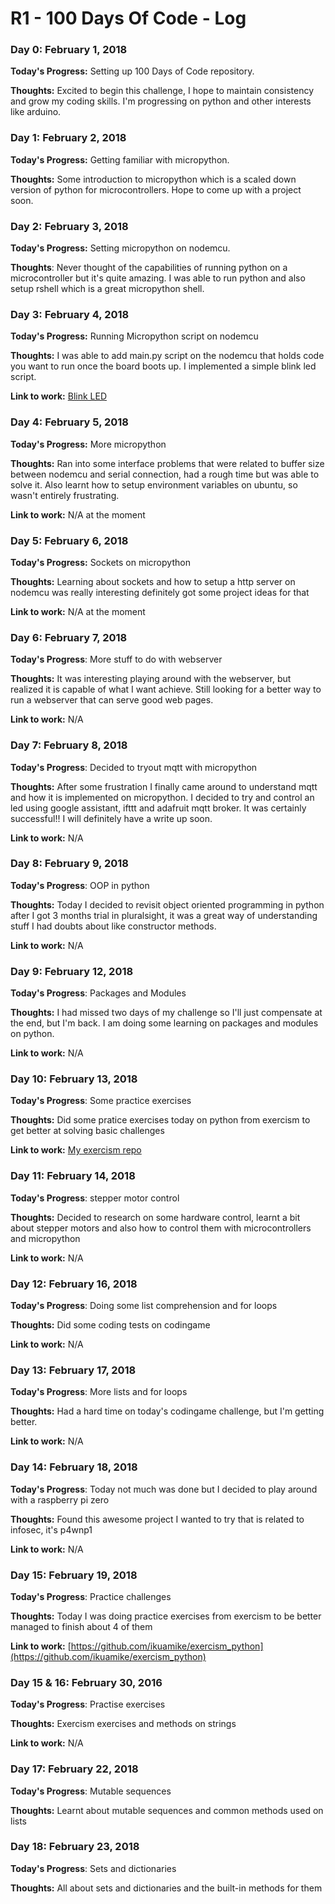 # R1 - 100 Days Of Code - Log

<!--
### Day 0: February 30, 2016 

**Today's Progress**: 

**Thoughts:** 

**Link to work:** 
-->

### Day 0: February 1, 2018

**Today's Progress:** Setting up 100 Days of Code repository.

**Thoughts:** Excited to begin this challenge, I hope to maintain consistency and grow my coding skills. I'm progressing on python and other interests like arduino.

### Day 1: February 2, 2018

**Today's Progress:** Getting familiar with micropython.

**Thoughts:** Some introduction to micropython which is a scaled down version of python for microcontrollers. Hope to come up with a project soon.

### Day 2: February 3, 2018

**Today's Progress:** Setting micropython on nodemcu.

**Thoughts**: Never thought of the capabilities of running python on a microcontroller but it's quite amazing. I was able to run python and also setup rshell which is a great micropython shell.

### Day 3: February 4, 2018

**Today's Progress:** Running Micropython script on nodemcu

**Thoughts:** I was able to add main.py script on the nodemcu that holds code you want to run once the board boots up. I implemented a simple blink led script.

**Link to work:** [Blink LED](https://github.com/ikuamike/Blinking_LED_with_Micropython)

### Day 4: February 5, 2018

**Today's Progress:** More micropython

**Thoughts:** Ran into some interface problems that were related to buffer size between nodemcu and serial connection, had a rough time but was able to solve it. Also learnt how to setup environment variables on ubuntu, so wasn't entirely frustrating.

**Link to work:** N/A at the moment

### Day 5: February 6, 2018

**Today's Progress:** Sockets on micropython

**Thoughts:** Learning about sockets and how to setup a http server on nodemcu was really interesting definitely got some project ideas for that

**Link to work:** N/A at the moment

### Day 6: February 7, 2018

**Today's Progress**: More stuff to do with webserver

**Thoughts:** It was interesting playing around with the webserver, but realized it is capable of what I want achieve. Still looking for a better way to run a webserver that can serve good web pages.

**Link to work:** N/A

### Day 7: February 8, 2018

**Today's Progress**: Decided to tryout mqtt with micropython

**Thoughts:** After some frustration I finally came around to understand mqtt and how it is implemented on micropython. I decided to try and control an led using google assistant, ifttt and adafruit mqtt broker. It was certainly successful!! I will definitely have a write up soon.

**Link to work:** N/A

### Day 8: February 9, 2018

**Today's Progress**: OOP in python

**Thoughts:** Today I decided to revisit object oriented programming in python after I got 3 months trial in pluralsight, it was a great way of understanding stuff I had doubts about like constructor methods.

**Link to work:** N/A

### Day 9: February 12, 2018

**Today's Progress**: Packages and Modules

**Thoughts:** I had missed two days of my challenge so I'll just compensate at the end, but I'm back. I am doing some learning on packages and modules on python.

**Link to work:** N/A

### Day 10: February 13, 2018

**Today's Progress**: Some practice exercises

**Thoughts:** Did some pratice exercises today on python from exercism to get better at solving basic challenges

**Link to work:** [My exercism repo](https://github.com/ikuamike/exercism_python)

### Day 11: February 14, 2018

**Today's Progress**: stepper motor control

**Thoughts:** Decided to research on some hardware control, learnt a bit about stepper motors and also how to control them
with microcontrollers and micropython

**Link to work:** N/A

### Day 12: February 16, 2018

**Today's Progress**: Doing some list comprehension and for loops

**Thoughts:** Did some coding tests on codingame

**Link to work:** N/A

### Day 13: February 17, 2018

**Today's Progress**: More lists and for loops

**Thoughts:** Had a hard time on today's codingame challenge, but I'm getting better.

**Link to work:** N/A

### Day 14: February 18, 2018

**Today's Progress**: Today not much was done but I decided to play around with a raspberry pi zero

**Thoughts:** Found this awesome project I wanted to try that is related to infosec, it's p4wnp1

**Link to work:** N/A

### Day 15: February 19, 2018

**Today's Progress**: Practice challenges

**Thoughts:** Today I was doing practice exercises from exercism to be better managed to finish about 4 of them

**Link to work:** [https://github.com/ikuamike/exercism_python](https://github.com/ikuamike/exercism_python)

### Day 15 & 16: February 30, 2016

**Today's Progress**: Practise exercises

**Thoughts:** Exercism exercises and methods on strings

**Link to work:** N/A

### Day 17: February 22, 2018

**Today's Progress**: Mutable sequences

**Thoughts:** Learnt about mutable sequences and common methods used on lists

### Day 18: February 23, 2018

**Today's Progress**: Sets and dictionaries

**Thoughts:** All about sets and dictionaries and the built-in methods for them